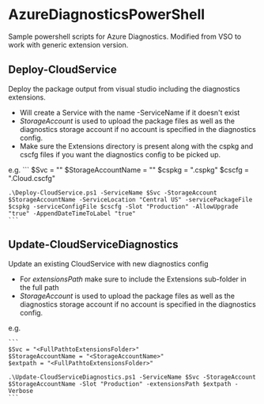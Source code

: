 # AzureDiagnosticsPowerShell
Sample powershell scripts for Azure Diagnostics. Modified from VSO to work with generic extension version.


## Deploy-CloudService
Deploy the package output from visual studio including the diagnostics extensions.



- Will create a Service with the name -ServiceName if it doesn't exist
- *StorageAccount* is used to upload the package files as well as the diagnostics storage account if no account is specified in the diagnostics config.
- Make sure the Extensions directory is present along with the cspkg and cscfg files if you want the diagnostics config to be picked up.

e.g.
	```
	$Svc = "<FullPathtoExtensionsFolder>"
	$StorageAccountName = "<StorageAccountName>"
	$cspkg = "<FullPathToServicePackage>.cspkg"
	$cscfg = "<FullPathToServiceConfig>.Cloud.cscfg"
	
	.\Deploy-CloudService.ps1 -ServiceName $Svc -StorageAccount $StorageAccountName -ServiceLocation "Central US" -servicePackageFile $cspkg -serviceConfigFile $cscfg -Slot "Production" -AllowUpgrade "true" -AppendDateTimeToLabel "true"
	```

## Update-CloudServiceDiagnostics
Update an existing CloudService with new diagnostics config

- For *extensionsPath* make sure to include the Extensions sub-folder in the full path
- *StorageAccount* is used to upload the package files as well as the diagnostics storage account if no account is specified in the diagnostics config.

e.g.

	```
	$Svc = "<FullPathtoExtensionsFolder>"
	$StorageAccountName = "<StorageAccountName>"
	$extpath = "<FullPathtoExtensionsFolder>"
	
	.\Update-CloudServiceDiagnostics.ps1 -ServiceName $Svc -StorageAccount $StorageAccountName -Slot "Production" -extensionsPath $extpath -Verbose
	```